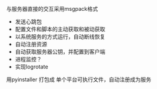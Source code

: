 与服务器直接的交互采用msgpack格式

* 发送心跳包
* 配置文件和脚本的主动获取和被动获取
* 以系统服务的方式运行，自动断线恢复
* 自动注册资源
* 自动获取服务器公钥，并配置到客户端
* 进程监控？
* 实现logrotate

用pyinstaller 打包成 单个平台可执行文件，自动注册成为服务

